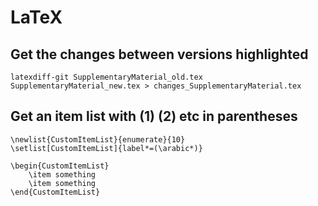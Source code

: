 # LaTeX

## Get the changes between versions highlighted
```
latexdiff-git SupplementaryMaterial_old.tex SupplementaryMaterial_new.tex > changes_SupplementaryMaterial.tex
```

## Get an item list with (1) (2) etc in parentheses

```
\newlist{CustomItemList}{enumerate}{10}
\setlist[CustomItemList]{label*=(\arabic*)}

\begin{CustomItemList}
    \item something
    \item something
\end{CustomItemList}
```

